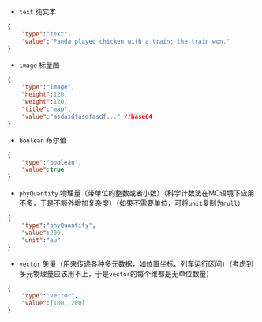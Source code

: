 - `text` 纯文本
```json
{
    "type":"text",
    "value":"Panda played chicken with a train; the train won."
}
```

- `image` 标量图
```json
{
    "type":"image",
    "height":120,
    "weight":120,
    "title":"map",
    "value":"asdasdfasdfasdf..." //base64
}
```

- `boolean` 布尔值
```json
{
    "type":"boolean",
    "value":true
}
```

- `phyQuantity` 物理量（带单位的整数或者小数）（科学计数法在MC语境下应用不多，于是不额外增加复杂度）（如果不需要单位，可将`unit`复制为`null`）
```json
{
    "type":"phyQuantity",
    "value":200,
    "unit":"eu"
}
```

- `vector` 矢量（用来传递各种多元数据，如位置坐标、列车运行区间）（考虑到多元物理量应该用不上，于是`vector`的每个维都是无单位数量）
```json
{
    "type":"vector",
    "value":[100, 200]
}
```